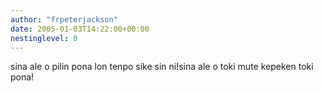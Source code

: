```yaml
---
author: "frpeterjackson"
date: 2005-01-03T14:22:00+00:00
nestinglevel: 0
---
```

sina ale o pilin pona lon tenpo sike sin ni!sina ale o toki mute kepeken toki pona!
